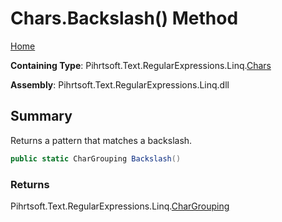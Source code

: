 # Chars\.Backslash\(\) Method

[Home](../../../../../../README.md)

**Containing Type**: Pihrtsoft\.Text\.RegularExpressions\.Linq\.[Chars](../README.md)

**Assembly**: Pihrtsoft\.Text\.RegularExpressions\.Linq\.dll

## Summary

Returns a pattern that matches a backslash\.

```csharp
public static CharGrouping Backslash()
```

### Returns

Pihrtsoft\.Text\.RegularExpressions\.Linq\.[CharGrouping](../../CharGrouping/README.md)

